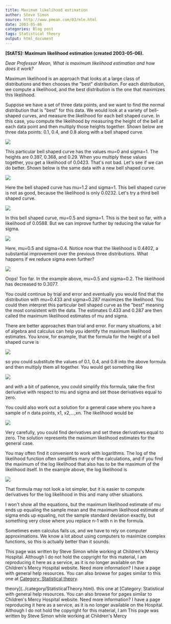 ```yaml
---
title: Maximum likelihood estimation
author: Steve Simon
source: http://www.pmean.com/03/mle.html
date: 2003-05-06
categories: Blog post
tags: Statistical theory
output: html_document
---
```

****[StATS]:** Maximum likelihood estimation
(created 2003-05-06).**

*Dear Professor Mean, What is maximum likelihood estimation and how does
it work?*

Maximum likelihood is an approach that looks at a large class of
distributions and then chooses the "best" distribution. For each
distribution, we compute a likelihood, and the best distribution is the
one that maximizes this likelihood.

Suppose we have a set of three data points, and we want to find the
normal distribution that is "best" for this data. We would look at a
variety of bell-shaped curves, and measure the likelihood for each bell
shaped curve. In this case, you compute the likelihood by measuring the
height of the bell at each data point and then multiply those heights
together. Shown below are three data points: 0.1, 0.4, and 0.8 along
with a bell shaped curve.

![](http://www.pmean.com/images/images/03/mle01.gif)

This particular bell shaped curve has the values mu=0 and sigma=1. The
heights are 0.397, 0.368, and 0.29. When you multiply these values
together, you get a likelihood of 0.0423. That's not bad. Let's see if
we can do better. Shown below is the same data with a new bell shaped
curve.

![](http://www.pmean.com/images/images/03/mle02.gif)

Here the bell shaped curve has mu=1.2 and sigma=1. This bell shaped
curve is not as good, because the likelihood is only 0.0232. Let's try
a third bell shaped curve.

![](http://www.pmean.com/images/images/03/mle03.gif)

In this bell shaped curve, mu=0.5 and sigma=1. This is the best so far,
with a likelihood of 0.0588. But we can improve further by reducing the
value for sigma.

![](http://www.pmean.com/images/images/03/mle04.gif)

Here, mu=0.5 and sigma=0.4. Notice now that the likelihood is 0.4402, a
substantial improvement over the previous three distributions. What
happens if we reduce sigma even further?

![](http://www.pmean.com/images/images/03/mle05.gif)

Oops! Too far. In the example above, mu=0.5 and sigma=0.2. The
likelihood has decreased to 0.3077.

You could continue by trial and error and eventually you would find that
the distribution with mu=0.433 and sigma=0.287 maximizes the likelihood.
You could then interpret this particular bell shaped curve as the
"best" meaning the most consistent with the data. The estimates 0.433
and 0.287 are then called the maximum likelihood estimates of mu and
sigma.

There are better approaches than trial and error. For many situations, a
bit of algebra and calculus can help you identify the maximum likelihood
estimates. You know, for example, that the formula for the height of a
bell shaped curve is

![](http://www.pmean.com/images/images/03/mle06.gif)

so you could substitute the values of 0.1, 0.4, and 0.8 into the above
formula and then multiply them all together. You would get something
like

![](http://www.pmean.com/images/images/03/mle07.gif)

and with a bit of patience, you could simplify this formula, take the
first derivative with respect to mu and sigma and set those derivatives
equal to zero.

You could also work out a solution for a general case where you have a
sample of n data points, x1, x2,...,xn. The likelihood would be

![](http://www.pmean.com/images/images/03/mle08.gif)

Very carefully, you could find derivatives and set these derivatives
equal to zero. The solution represents the maximum likelihood estimates
for the general case.

You may often find it convenient to work with logarithms. The log of the
likelihood function often simplifies many of the calculations, and if
you find the maximum of the log likelihood that also has to be the
maximum of the likelihood itself. In the example above, the log
likelihood is

![](http://www.pmean.com/images/images/03/mle09.gif)

That formula may not look a lot simpler, but it is easier to compute
derivatives for the log likelihood in this and many other situations.

I won't show all the equations, but the maximum likelihood estimate of
mu ends up equaling the sample mean and the maximum likelihood estimate
of sigma ends up equaling, not the sample standard deviation exactly,
but something very close where you replace n-1 with n in the formula.

Sometimes even calculus fails us, and we have to rely on computer
approximations. We know a lot about using computers to maximize complex
functions, so this is actually better than it sounds.

This page was written by Steve Simon while working at Children's Mercy
Hospital. Although I do not hold the copyright for this material, I am
reproducing it here as a service, as it is no longer available on the
Children's Mercy Hospital website. Need more information? I have a page
with general help resources. You can also browse for pages similar to
this one at [Category: Statistical
theory](../category/StatisticalTheory.html).
<!---More--->
theory](../category/StatisticalTheory.html).
this one at [Category: Statistical
with general help resources. You can also browse for pages similar to
Children's Mercy Hospital website. Need more information? I have a page
reproducing it here as a service, as it is no longer available on the
Hospital. Although I do not hold the copyright for this material, I am
This page was written by Steve Simon while working at Children's Mercy

<!---Do not use
****[StATS]:** Maximum likelihood estimation
This page was written by Steve Simon while working at Children's Mercy
Hospital. Although I do not hold the copyright for this material, I am
reproducing it here as a service, as it is no longer available on the
Children's Mercy Hospital website. Need more information? I have a page
with general help resources. You can also browse for pages similar to
this one at [Category: Statistical
theory](../category/StatisticalTheory.html).
--->

